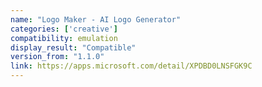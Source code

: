 ```yaml
---
name: "Logo Maker - AI Logo Generator"
categories: ['creative']
compatibility: emulation
display_result: "Compatible"
version_from: "1.1.0"
link: https://apps.microsoft.com/detail/XPDBD0LNSFGK9C
---
```

